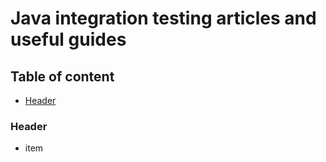 # Java integration testing articles and useful guides


## Table of content

- [Header](#header)


### Header

- item
